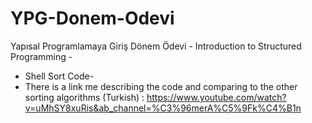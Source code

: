 # YPG-Donem-Odevi
Yapısal Programlamaya Giriş Dönem Ödevi - Introduction to Structured Programming -
- Shell Sort Code- 
- There is a link me describing the code and comparing to the other sorting algorithms (Turkish) : https://www.youtube.com/watch?v=uMhSY8xuRis&ab_channel=%C3%96merA%C5%9Fk%C4%B1n
